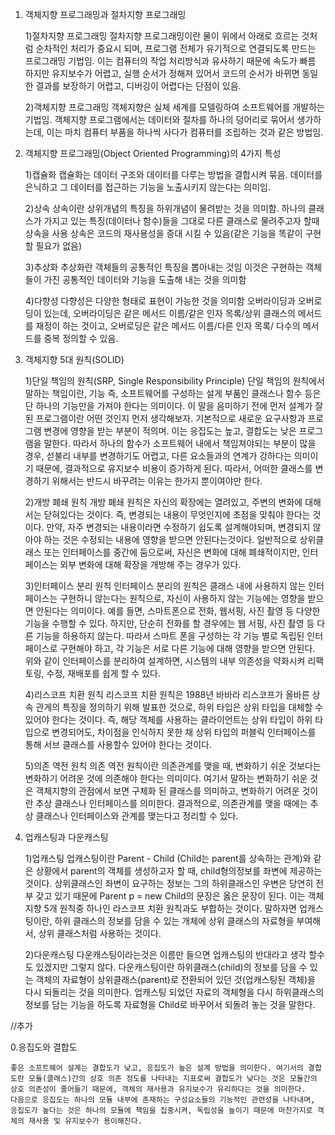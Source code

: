 1. 객체지향 프로그래밍과 절차지향 프로그래밍
   
    1)절차지향 프로그래밍
    절차지향 프로그래밍이란 물이 위에서 아래로 흐르는 것처럼 순차적인 처리가 중요시 되며, 프로그램 전체가 유기적으로 연결되도록 만드는 프로그래밍 기법임.
    이는 컴퓨터의 작업 처리방식과 유사하기 때문에 속도가 빠름
    하지만 유지보수가 어렵고, 실행 순서가 정해져 있어서 코드의 순서가 바뀌면 동일한 결과를 보장하기 어렵고, 디버깅이 어렵다는 단점이 있음.

    2)객체지향 프로그래밍
    객체지향은 실체 세계를 모델링하여 소프트웨어를 개발하는 기법임.
    객체지향 프로그램에서는 데이터와 절차를 하나의 덩어리로 묶어서 생가하는데, 이는 마치 컴퓨터 부품을 하나씩 사다가 컴퓨터를 조립하는 것과 같은 방법임.

2. 객체지향 프로그래밍(Object Oriented Programming)의 4가지 특성
   
    1)캡슐화
    캡슐화는 데이터 구조와 데이터를 다루는 방법을 결합시켜 묶음.
    데이터를 은닉하고 그 데이터를 접근하는 기능을 노출시키지 않는다는 의미임.

    2)상속
    상속이란 상위개념의 특징을 하위개념이 물려받는 것을 의미함.
    하나의 클래스가 가지고 있는 특징(데이터나 함수)들을 그대로 다른 클래스로 물려주고자 할때 상속을 사용
    상속은 코드의 재사용성을 증대 시킬 수 있음(같은 기능을 똑같이 구현 할 필요가 없음)
    

    3)추상화
    추상화란 객체들의 공통적인 특징을 뽑아내는 것임
    이것은 구현하는 객체들이 가진 공통적인 데이터와 기능을 도출해 내는 것을 의미함

    4)다향성
    다향성은 다양한 형태로 표현이 가능한 것을 의미함
    오버라이딩과 오버로딩이 있는데, 오버라이딩은 같은 메서드 이름/같은 인자 목록/상위 클래스의 메서드를 재정이 하는 것이고,
    오버로딩은 같은 메서드 이름/다른 인자 목록/ 다수의 메서드를 중복 정의할 수 있음.

3. 객체지향 5대 원칙(SOLID)
    
    1)단일 책임의 원칙(SRP, Single Responsibility Principle)
    단일 책임의 원칙에서 말하는 책임이란, 기능 즉, 소프트웨어를 구성하는 설게 부품인 클래스나 함수 등은 단 하나의 기능만을 가져야 한다는 의미이다. 이 말을 음미하기 전에 먼저 설계가 잘 된 프로그램이란 어떤 것인지 먼저 생각해보자. 기본적으로 새로운 요구사항과 프로그램 변경에 영향을 받는 부분이 적의며. 이는 응집도는 높고, 결합도는 낮은 프로그램을 말한다. 따라서 하나의 함수가 소프트웨어 내에서 책임져야되는 부분이 많을 경우, 섣불리 내부를 변경하기도 어렵고, 다른 요소들과의 연계가 강하다는 의미이기 때문에, 결과적으로 유지보수 비용이 증가하게 된다. 따라서, 어떠한 클래스를 변경하기 위해서는 반드시 바꾸려는 이유는 한가지 뿐이여야만 한다.

    2)개방 폐쇄 원칙
    개방 폐쇄 원칙은 자신의 확장에는 열려있고, 주변의 변화에 대해서는 닫혀있다는 것이다. 즉, 변경되는 내용이 무엇인지에 초점을 맞춰야 한다는 것이다. 만약, 자주 변경되는 내용이라면 수정하기 쉽도록 설계해야되며, 변경되지 않아야 하는 것은 수정되는 내용에 영향을 받으면 안된다는것이다.
    일반적으로 상위클래스 또는 인터페이스를 중간에 둠으로써, 자신은 변화에 대해 폐쇄적이지만, 인터페이스는 외부 변화에 대해 확장을 개방해 주는 경우가 있다.

    3)인터페이스 분리 원칙
    인터페이스 분리의 원칙은 클래스 내에 사용하지 않는 인터페이스는 구현하니 않는다는 원칙으로, 자신이 사용하지 않는 기능에는 영향을 받으면 안된다는 의미이다.
    예를 들면, 스마트폰으로 전화, 웹서핑, 사진 촬영 등 다양한 기능을 수행할 수 있다. 하지만, 단순히 전화를 할 경우에는 웹 서핑, 사진 촬영 등 다른 기능을 하용하지 않는다. 따라서 스마트 폰을 구성하는 각 기능 별로 독립된 인터페이스로 구현해야 하고, 각 기능은 서로 다른 기능에 대해 영향을 받으면 안된다.
    위와 같이 인터페이스를 분리하여 설계하면, 시스템의 내부 의존성을 약화시켜 리팩토링, 수정, 재배포를 쉽게 할 수 있다.

    4)리스코프 치환 원칙
    리스코프 치환 원칙은 1988년 바바라 리스코프가 올바른 상속 관게의 특징을 정의하기 위해 발표한 것으로, 하위 타입은 상위 타입을 대체할 수 있어야 한다는 것이다. 즉, 해당 객체를 사용하는 클라이언트는 상위 타입이 하위 타입으로 변경되어도, 차이점을 인식하지 못한 채 상위 타입의 퍼블릭 인터페이스를 통해 서브 클래스를 사용할수 있어야 한다는 것이다.

    5)의존 역전 원칙
    의존 역전 원칙이란 의존관계를 맺을 때, 변화하기 쉬운 것보다는 변화하기 어려운 것에 의존해야 한다는 의미이다. 여기서 말하는 변화하기 쉬운 것은 객체지향의 관점에서 보면 구체화 된 클래스를 의미하고, 변화하기 어려운 것이란 추상 클래스나 인터페이스를 의미한다.
    결과적으로, 의존관계를 맺을 때에는 추상 클래스나 인터페이스와 관계를 맺는다고 정리할 수 있다.

4. 업캐스팅과 다운캐스팅

    1)업캐스팅
    업캐스팅이란 Parent - Child (Child는 parent를 상속하는 관계)와 같은 상황에서 parent의 객체를 생성하고자 할 때, child형의정보를 좌변에 제공하는 것이다.
    상위클래스인 좌변이 요구하는 정보는 그의 하위클래스인 우변은 당연히 전부 갖고 있기 때문에 
    Parent p = new Child의 문장은 옳은 문장이 된다. 이는 객체지향 5개 원칙중 하나인 라스코프 치환 원칙과도 부합하는 것이다. 말하자면 업캐스팅이란, 하위 클래스의 정보를 담을 수 있는 개체에 상위 클래스의 자료형을 부여해서, 상위 클래스처럼 사용하는 것이다.

    2)다운캐스팅
    다운캐스팅이라는것은 이름만 들으면 업캐스팅의 반대라고 생각 할수도 있겠지만 그렇지 않다.
    다운캐스팅이란 하위클래스(child)의 정보를 담을 수 있는 객체의 자료형이 상위클래스(parent)로 전환되어 있던 것(업캐스팅된 객체)을 다시 되돌리는 것을 의미한다. 업캐스팅 되었던 자료의 객체형을 다시 하위클래스의 정보를 담는 기능을 하도록 자료형을 Child로 바꾸어서 되돌려 놓는 것을 말한다.



//추가

0.응집도와 결합도
 
    좋은 소프트웨어 설계는 결합도가 낮고, 응집도가 높은 설계 방법을 의미한다. 여기서의 결합도란 모듈(클래스)간의 상호 의존 정도를 나타내는 지표로써 결합도가 낮다는 것은 모듈간의 상호 의존성이 줄어들기 때문에, 객체의 재사용과 유지보수가 유리하다는 것을 의미한다. 
    다음으로 응집도는 하나의 모듈 내부에 존재하는 구성요소들의 기능적인 관련성을 나타내며, 응집도가 높다는 것은 하나의 모듈에 책임을 집중시켜, 독립성을 높이기 때문에 마찬가지로 객체의 재사용 및 유지보수가 용이해진다.